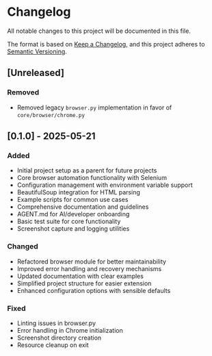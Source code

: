# Changelog

All notable changes to this project will be documented in this file.

The format is based on [Keep a Changelog](https://keepachangelog.com/en/1.0.0/),
and this project adheres to [Semantic Versioning](https://semver.org/spec/v2.0.0.html).

## [Unreleased]

### Removed
- Removed legacy `browser.py` implementation in favor of `core/browser/chrome.py`

## [0.1.0] - 2025-05-21

### Added
- Initial project setup as a parent for future projects
- Core browser automation functionality with Selenium
- Configuration management with environment variable support
- BeautifulSoup integration for HTML parsing
- Example scripts for common use cases
- Comprehensive documentation and guidelines
- AGENT.md for AI/developer onboarding
- Basic test suite for core functionality
- Screenshot capture and logging utilities

### Changed
- Refactored browser module for better maintainability
- Improved error handling and recovery mechanisms
- Updated documentation with clear examples
- Simplified project structure for easier extension
- Enhanced configuration options with sensible defaults

### Fixed
- Linting issues in browser.py
- Error handling in Chrome initialization
- Screenshot directory creation
- Resource cleanup on exit
